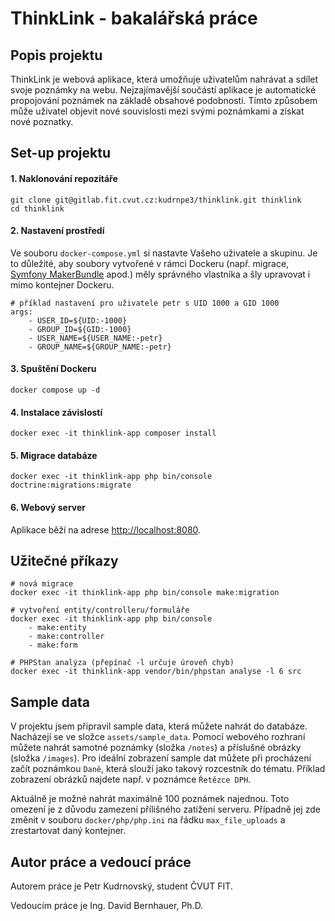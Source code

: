# ThinkLink - bakalářská práce

## Popis projektu
ThinkLink je webová aplikace, která umožňuje uživatelům nahrávat a sdílet svoje poznámky na webu. Nejzajímavější součástí aplikace je automatické propojování poznámek na základě obsahové podobnosti. Tímto způsobem může uživatel objevit nové souvislosti mezi svými poznámkami a získat nové poznatky.

## Set-up projektu
#### 1. Naklonování repozitáře
``` 
git clone git@gitlab.fit.cvut.cz:kudrnpe3/thinklink.git thinklink
cd thinklink
```
#### 2. Nastavení prostředí
Ve souboru `docker-compose.yml` si nastavte Vašeho uživatele a skupinu. Je to důležité, aby soubory vytvořené v rámci Dockeru (např. migrace, [Symfony MakerBundle](https://symfony.com/bundles/SymfonyMakerBundle/current/index.html) apod.) měly správného vlastníka a šly upravovat i mimo kontejner Dockeru.
```
# příklad nastavení pro uživatele petr s UID 1000 a GID 1000
args:
    - USER_ID=${UID:-1000}
    - GROUP_ID=${GID:-1000}
    - USER_NAME=${USER_NAME:-petr}
    - GROUP_NAME=${GROUP_NAME:-petr}
```
#### 3. Spuštění Dockeru
```
docker compose up -d
```
#### 4. Instalace závislostí
```
docker exec -it thinklink-app composer install
```
#### 5. Migrace databáze
```
docker exec -it thinklink-app php bin/console doctrine:migrations:migrate
```
#### 6. Webový server
Aplikace běží na adrese [http://localhost:8080](http://localhost:8080).
## Užitečné příkazy
```
# nová migrace
docker exec -it thinklink-app php bin/console make:migration

# vytvoření entity/controlleru/formuláře
docker exec -it thinklink-app php bin/console
    - make:entity
    - make:controller
    - make:form
    
# PHPStan analýza (přepínač -l určuje úroveň chyb)
docker exec -it thinklink-app vendor/bin/phpstan analyse -l 6 src
```
## Sample data
V projektu jsem připravil sample data, která můžete nahrát do databáze. Nacházejí se ve složce `assets/sample_data`. Pomocí webového rozhraní můžete nahrát samotné poznámky (složka `/notes`) a příslušné obrázky (složka `/images`). Pro ideální zobrazení sample dat můžete při procházení začít poznámkou `Daně`, která slouží jako takový rozcestník do tématu. Příklad zobrazení obrázků najdete např. v poznámce `Řetězce DPH`.

Aktuálně je možné nahrát maximálně 100 poznámek najednou. Toto omezení je z důvodu zamezení přílišného zatížení serveru. Případně jej zde změnit v souboru `docker/php/php.ini` na řádku `max_file_uploads` a zrestartovat daný kontejner.
## Autor práce a vedoucí práce
Autorem práce je Petr Kudrnovský, student ČVUT FIT.

Vedoucím práce je Ing. David Bernhauer, Ph.D.